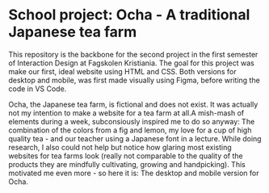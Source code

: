 # School project: Ocha - A traditional Japanese tea farm

This repository is the backbone for the second project in the first semester of Interaction Design at Fagskolen Kristiania. 
The goal for this project was make our first, ideal website using HTML and CSS. Both versions for desktop and mobile,
was first made visually using Figma, before writing the code in VS Code.


Ocha, the Japanese tea farm, is fictional and does not exist. It was actually not my intention to make a website for a tea farm at all.A mish-mash of elements during a week, subconsiously inspired me to do so anyway: The combination of the colors from a fig and 
lemon, my love for a cup of high quality tea - and our teacher using a Japanese font in a lecture. While doing research, I also could not help but notice how glaring most existing websites for tea farms look (really not comparable to the quality of the products they are mindfully cultivating, growing and handpicking). This motivated me even more - so here it is: The desktop and mobile version for Ocha.
